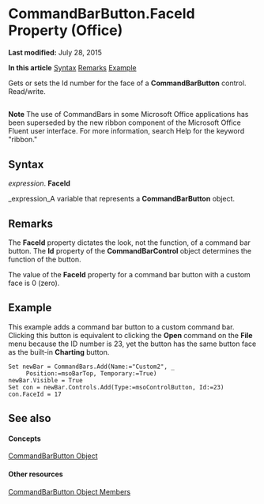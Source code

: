 
# CommandBarButton.FaceId Property (Office)

 **Last modified:** July 28, 2015

 **In this article**
 [](#sectionSection0)
 [Syntax](#sectionSection1)
 [Remarks](#sectionSection2)
 [Example](#sectionSection3)


Gets or sets the Id number for the face of a  **CommandBarButton** control. Read/write.


## 
<a name="sectionSection0"> </a>


 **Note**  The use of CommandBars in some Microsoft Office applications has been superseded by the new ribbon component of the Microsoft Office Fluent user interface. For more information, search Help for the keyword "ribbon."


## Syntax
<a name="sectionSection1"> </a>

 _expression_. **FaceId**

 _expression_A variable that represents a  **CommandBarButton** object.


## Remarks
<a name="sectionSection2"> </a>

The  **FaceId** property dictates the look, not the function, of a command bar button. The **Id** property of the **CommandBarControl** object determines the function of the button.

The value of the  **FaceId** property for a command bar button with a custom face is 0 (zero).


## Example
<a name="sectionSection3"> </a>

This example adds a command bar button to a custom command bar. Clicking this button is equivalent to clicking the  **Open** command on the **File** menu because the ID number is 23, yet the button has the same button face as the built-in **Charting** button.


```
Set newBar = CommandBars.Add(Name:="Custom2", _ 
     Position:=msoBarTop, Temporary:=True) 
newBar.Visible = True  
Set con = newBar.Controls.Add(Type:=msoControlButton, Id:=23) 
con.FaceId = 17
```


## See also
<a name="sectionSection3"> </a>


#### Concepts


 [CommandBarButton Object](e6d8209d-2c87-f1b5-bc3f-d4e5e5d3ab73.md)
#### Other resources


 [CommandBarButton Object Members](69fe57fe-dabc-9379-283c-d0a51a775592.md)
